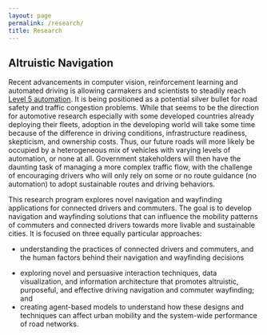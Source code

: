 ```yaml
---
layout: page
permalink: /research/
title: Research
---
```


## Altruistic Navigation

Recent advancements in computer vision, reinforcement learning and automated driving is allowing carmakers and scientists to steadily reach [Level 5 automation](https://www.nhtsa.gov/technology-innovation/automated-vehicles-safety). It is being positioned as a potential silver bullet for road safety and traffic congestion problems. While that seems to be the direction for automotive research especially with some developed countries already deploying their fleets, adoption in the developing world will take some time because of the difference in driving conditions, infrastructure readiness, skepticism, and ownership costs. Thus, our future roads will more likely be occupied by a heterogeneous mix of vehicles with varying levels of automation, or none at all. Government stakeholders will then have the daunting task of managing a more complex traffic flow, with the challenge of encouraging drivers who will only rely on some or no route guidance (no automation) to adopt sustainable routes and driving behaviors.

This research program explores novel navigation and wayfinding applications for connected drivers and commuters. The goal is to develop navigation and wayfinding solutions that can influence the mobility patterns of commuters and connected drivers towards more livable and sustainable cities. It is focused on three equally particular approaches: 
- understanding the practices of connected drivers and commuters, and the human factors behind their navigation and wayfinding decisions 
<!-- [[CHI'19]((/files/2019samson_exploringfactors_chi19.pdf))]; -->
- exploring novel and persuasive interaction techniques, data visualization, and information architecture that promotes altruistic, purposeful, and effective driving navigation and commuter wayfinding; and
- creating agent-based models to understand how these designs and techniques can affect urban mobility and the system-wide performance of road networks.

<!-- ## Sustainable Mobility & Transportation


## Community-based Disaster Awareness, Preparedness and Planning


## Information Operations


## Reflective Spaces -->
